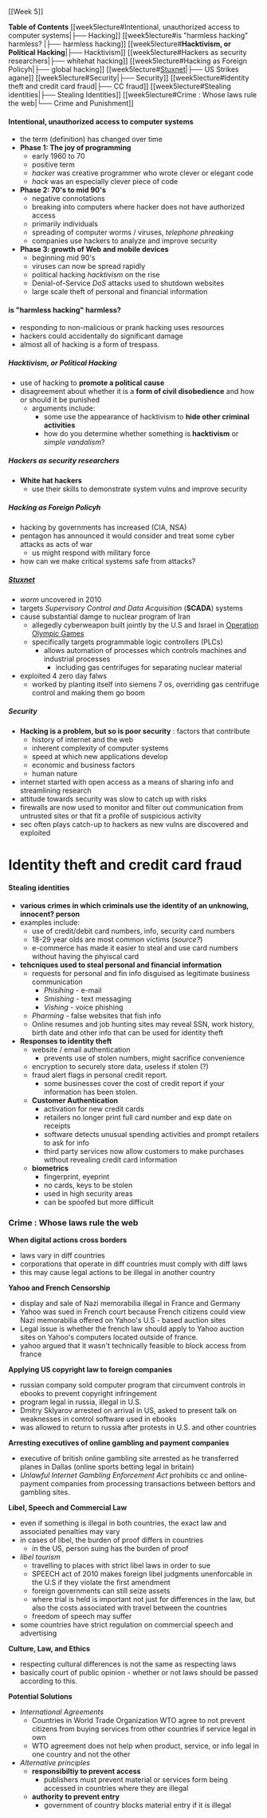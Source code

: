[[Week 5]]

**Table of Contents**
[[week5lecture#Intentional, unauthorized access to computer systems|├── Hacking]]
[[week5lecture#is "harmless hacking" harmless? |├── harmless hacking]]
[[week5lecture#**Hacktivism, or Political Hacking**|├── Hacktivism]]
[[week5lecture#Hackers as security researchers|├── whitehat hacking]]
[[week5lecture#Hacking as Foreign Policyh|├── global hacking]]
[[week5lecture#[Stuxnet](https://en.wikipedia.org/wiki/Stuxnet)|├── US Strikes agane]]
[[week5lecture#Security|├── Security]]
[[week5lecture#Identity theft and credit card fraud|├── CC fraud]]
[[week5lecture#Stealing identities|├── Stealing Identities]]
[[week5lecture#Crime : Whose laws rule the web|└── Crime and Punishment]]
#### Intentional, unauthorized access to computer systems
- the term (definition) has changed over time
- **Phase 1: The joy of programming**
	- early 1960 to 70
	- positive term
	- *hacker* was creative programmer who wrote clever or elegant code
	- *hack* was an especially clever piece of code 
- **Phase 2: 70's to mid 90's**
	- negative connotations
	- breaking into computers where hacker does not have authorized access
	- primarily individuals
	- spreading of computer worms / viruses, *telephone phreaking*
	- companies use hackers to analyze and improve security
- **Phase 3: growth of Web and mobile devices**
	- beginning mid 90's
	- viruses can now be spread rapidly
	- political hacking *hacktivism* on the rise
	- Denial-of-Service *DoS* attacks used to shutdown websites
	- large scale theft of personal and financial information

#### is "harmless hacking" harmless?
- responding to non-malicious or prank hacking uses resources
- hackers could accidentally do significant damage
- almost all of hacking is a form of trespass.

##### **Hacktivism, or Political Hacking**
- use of hacking to **promote a political cause**
- disagreement about whether it is a **form of civil disobedience** and how or should it be punished
	- arguments include:
		- some use the appearance of hacktivism to **hide other criminal activities**
		- how do you determine whether something is **hacktivism** or *simple vandalism*?

##### Hackers as security researchers
- **White hat hackers**
	- use their skills to demonstrate system vulns and improve security


##### Hacking as Foreign Policyh
- hacking by governments has increased (CIA, NSA)
- pentagon has announced it would consider and treat some cyber attacks as acts of war
	- us might respond with military force
- how can we make critical systems safe from attacks?

##### [Stuxnet](https://en.wikipedia.org/wiki/Stuxnet)
- *worm* uncovered in 2010
- targets *Supervisory Control and Data Acquisition* (**SCADA**) systems
- cause substantial damge to nuclear program of Iran
	- allegedly cyberweapon built jointly by the U.S and Israel in [Operation Olympic Games](https://en.wikipedia.org/wiki/Operation_Olympic_Games)
	- specifically targets programmable logic controllers (PLCs) 
		- allows automation of processes which controls machines and industrial processes
			- including gas centrifuges for separating nuclear material
- exploited 4 zero day falws
	- worked by planting itself into siemens 7 os, overriding gas centrifuge control and making them go boom

##### Security
- **Hacking is a problem, but so is poor security** : factors that contribute
	- history of internet and the web
	- inherent complexity of computer systems
	- speed at which new applications develop
	- economic and business factors
	- human nature
- internet started with open access as a means of sharing info and streamlining research
- attitude towards security was slow to catch up with risks
- firewalls are now used to monitor and filter out communication from untrusted sites or that fit a profile of suspicious activity
- sec often plays catch-up to hackers as new vulns are discovered and exploited

# Identity theft and credit card fraud

#### Stealing identities 
- **various crimes in which criminals use the identity of an unknowing, innocent? person**
- examples include: 
	- use of credit/debit card numbers, info, security card numbers
	- 18-29 year olds are most common victims (*source?*)
	- e-commerce has made it easier to steal and use card numbers without having the phyiscal card
- **tehcniques used to steal personal and financial information**
	- requests for personal and fin info disguised as legitimate business communication
		- *Phisihing* - e-mail
		- *Smishing* - text messaging
		- *Vishing* - voice phishing
	- *Pharming* - false websites that fish info
	- Online resumes and job hunting sites may reveal SSN, work history, birth date and other info that can be used for identity theft
- **Responses to identity theft**
	- website / email authentication
		- prevents use of stolen numbers, might sacrifice convenience
	- encryption to securely store data, useless if stolen (?)
	- fraud alert flags in personal credit report.
		- some businesses cover the cost of credit report if your information has been stolen.
	- **Customer Authentication**
		- activation for new credit cards
		- retailers no longer print full card number and exp date on receipts
		- software detects unusual spending activities and prompt retailers to ask for info
		- third party services now allow customers to make purchases without revealing credit card information
	- **biometrics**
		- fingerprint, eyeprint
		- no cards, keys to be stolen
		- used in high security areas
		- can be spoofed but more difficult

### Crime : Whose laws rule the web
**When digital actions cross borders**
-  laws vary in diff countries
- corporations that operate in diff countries must comply with diff laws 
- this may cause legal actions to be illegal in another country 

**Yahoo and French Censorship**
- display and sale of Nazi memorabilia illegal in France and Germany
- Yahoo was sued in French court because French citizens could view Nazi memorabilia offered on Yahoo's U.S - based auction sites
- Legal issue is whether the french law should apply to Yahoo auction sites on Yahoo's computers located outside of france.
- yahoo argued that it wasn't technically feasible to block access from france

**Applying US copyright law to foreign companies**
- russian company sold computer program that circumvent controls in ebooks to prevent copyright infringement
- program legal in russia, illegal in U.S.
- Dmitry Sklyarov arrested on arrival in US, asked to present talk on weaknesses in control software used in ebooks
- was allowed to return to russia after protests in U.S. and other countries

**Arresting executives of online gambling and payment companies**
- executive of british online gambling site arrested as he transferred planes in Dallas (online sports betting legal in britain)
- *Unlawful Internet Gambling Enforcement Act* prohibits cc and online-payment companies from processing transactions between bettors and gambling sites.

**Libel, Speech and Commercial Law**
- even if something is illegal in both countries, the exact law and associated penalties may vary 
- in cases of libel, the burden of proof differs in countries
	- in the US, person suing has the burden of proof
- *libel tourism*
	- travelling to places with strict libel laws in order to sue
	- SPEECH act of 2010 makes foreign libel judgments unenforcable in the U.S if they violate the first amendment
	- foreign governments can still seize assets
	- where trial is held is important not just for differences in the law, but also the costs associated with travel between the countries
	- freedom of speech may suffer
- some countries have strict regulation on commercial speech and advertising

**Culture, Law, and Ethics**
- respecting cultural differences is not the same as respecting laws
- basically court of public opinion - whether or not laws should be passed according to this.

**Potential Solutions**
- *International Agreements*
	- Countries in World Trade Organization WTO agree to not prevent citizens from buying services from other countries if service legal in own
	- WTO agreement does not help when product, service, or info legal in one country and not the other  
- *Alternative principles*
	- **responsibiltiy to prevent access**
		- publishers must prevent material or services form being accessed in countries where they are illegal
	- **authority to prevent entry**
		- government of country blocks material entry if it is illegal